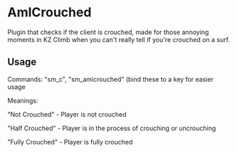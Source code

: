 # AmICrouched
Plugin that checks if the client is crouched, made for those annoying moments in KZ Climb when you can't really tell if you're crouched on a surf.

## Usage

Commands: "sm_c", "sm_amicrouched" (bind these to a key for easier usage



Meanings:


"Not Crouched" - Player is not crouched
  
"Half Crouched" - Player is in the process of crouching or uncrouching
  
"Fully Crouched" - Player is fully crouched
